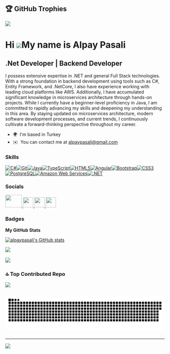 ## 🏆 GitHub Trophies
![](https://github-profile-trophy.vercel.app/?username=alpaypasali&theme=radical&no-frame=true&no-bg=false&margin-w=4)

Hi ![](https://user-images.githubusercontent.com/18350557/176309783-0785949b-9127-417c-8b55-ab5a4333674e.gif)My name is Alpay Pasali
====================================================================================================================================

.Net Developer | Backend Developer
----------------------------------

I possess extensive expertise in .NET and general Full Stack technologies. With a strong foundation in backend development using tools such as C#, Entity Framework, and .NetCore, I also have experience working with leading cloud platforms like AWS. Additionally, I have accumulated significant knowledge in microservices architecture through hands-on projects. While I currently have a beginner-level proficiency in Java, I am committed to rapidly advancing my skills and deepening my understanding in this area. By staying updated on microservices architecture, modern software development processes, and current trends, I continuously cultivate a forward-thinking perspective throughout my career.

* 🌍  I'm based in Turkey
* ✉️  You can contact me at [alpaypasali@gmail.com](mailto:alpaypasali@gmail.com)

### Skills


<p align="left">
<a href="https://docs.microsoft.com/en-us/dotnet/csharp/" target="_blank" rel="noreferrer"><img src="https://raw.githubusercontent.com/danielcranney/readme-generator/main/public/icons/skills/csharp-colored.svg" width="36" height="36" alt="C#" /></a><a href="https://git-scm.com/" target="_blank" rel="noreferrer"><img src="https://raw.githubusercontent.com/danielcranney/readme-generator/main/public/icons/skills/git-colored.svg" width="36" height="36" alt="Git" /></a><a href="https://www.oracle.com/java/" target="_blank" rel="noreferrer"><img src="https://raw.githubusercontent.com/danielcranney/readme-generator/main/public/icons/skills/java-colored.svg" width="36" height="36" alt="Java" /></a><a href="https://www.typescriptlang.org/" target="_blank" rel="noreferrer"><img src="https://raw.githubusercontent.com/danielcranney/readme-generator/main/public/icons/skills/typescript-colored.svg" width="36" height="36" alt="TypeScript" /></a><a href="https://developer.mozilla.org/en-US/docs/Glossary/HTML5" target="_blank" rel="noreferrer"><img src="https://raw.githubusercontent.com/danielcranney/readme-generator/main/public/icons/skills/html5-colored.svg" width="36" height="36" alt="HTML5" /></a><a href="https://angular.io/" target="_blank" rel="noreferrer"><img src="https://raw.githubusercontent.com/danielcranney/readme-generator/main/public/icons/skills/angularjs-colored.svg" width="36" height="36" alt="Angular" /></a><a href="https://getbootstrap.com/" target="_blank" rel="noreferrer"><img src="https://raw.githubusercontent.com/danielcranney/readme-generator/main/public/icons/skills/bootstrap-colored.svg" width="36" height="36" alt="Bootstrap" /></a><a href="https://www.w3.org/TR/CSS/#css" target="_blank" rel="noreferrer"><img src="https://raw.githubusercontent.com/danielcranney/readme-generator/main/public/icons/skills/css3-colored.svg" width="36" height="36" alt="CSS3" /></a><a href="https://www.postgresql.org/" target="_blank" rel="noreferrer"><img src="https://raw.githubusercontent.com/danielcranney/readme-generator/main/public/icons/skills/postgresql-colored.svg" width="36" height="36" alt="PostgreSQL" /></a><a href="https://aws.amazon.com" target="_blank" rel="noreferrer"><img src="https://raw.githubusercontent.com/danielcranney/readme-generator/main/public/icons/skills/aws-colored-dark.svg" width="36" height="36" alt="Amazon Web Services" /></a><a href="https://dotnet.microsoft.com/en-us/" target="_blank" rel="noreferrer"><img src="https://raw.githubusercontent.com/danielcranney/readme-generator/main/public/icons/skills/dot-net-colored.svg" width="36" height="36" alt=".NET" /></a>
</p>


### Socials

<p align="left"><a href="https://www.github.com/alpaypasali" target="_blank" rel="noreferrer"> <picture> <source media="(prefers-color-scheme: dark)" srcset="https://raw.githubusercontent.com/maurodesouza/profile-readme-generator/master/src/assets/icons/social/linkedin/default.svg" /> <source media="(prefers-color-scheme: light)" srcset="https://raw.githubusercontent.com/maurodesouza/profile-readme-generator/master/src/assets/icons/social/linkedin/default.svg" /> <img src="https://raw.githubusercontent.com/maurodesouza/profile-readme-generator/master/src/assets/icons/social/linkedin/default.svg" width="52" height="40" /> </picture> </a>
  <a href="https://www.github.com/alpaypasali" target="_blank" rel="noreferrer"> <picture> <source media="(prefers-color-scheme: dark)" srcset="https://raw.githubusercontent.com/danielcranney/readme-generator/main/public/icons/socials/github-dark.svg" /> <source media="(prefers-color-scheme: light)" srcset="https://raw.githubusercontent.com/danielcranney/readme-generator/main/public/icons/socials/github.svg" /> <img src="https://raw.githubusercontent.com/danielcranney/readme-generator/main/public/icons/socials/github.svg" width="32" height="32" /> </picture> </a> <a href="https://www.linkedin.com/in/alpay-pasali/" target="_blank" rel="noreferrer"> <picture> <source media="(prefers-color-scheme: dark)" srcset="https://raw.githubusercontent.com/danielcranney/readme-generator/main/public/icons/socials/linkedin-dark.svg" /> <source media="(prefers-color-scheme: light)" srcset="https://raw.githubusercontent.com/danielcranney/readme-generator/main/public/icons/socials/linkedin.svg" /> <img src="https://raw.githubusercontent.com/danielcranney/readme-generator/main/public/icons/socials/linkedin.svg" width="32" height="32" /> </picture> </a> <a href="http://www.medium.com/@alpaypasali" target="_blank" rel="noreferrer"> <picture> <source media="(prefers-color-scheme: dark)" srcset="https://raw.githubusercontent.com/danielcranney/readme-generator/main/public/icons/socials/medium-dark.svg" /> <source media="(prefers-color-scheme: light)" srcset="https://raw.githubusercontent.com/danielcranney/readme-generator/main/public/icons/socials/medium.svg" /> <img src="https://raw.githubusercontent.com/danielcranney/readme-generator/main/public/icons/socials/medium.svg" width="32" height="32" /> </picture> </a></p>

### Badges

<b>My GitHub Stats</b>

<a href="http://www.github.com/alpaypasali"><img src="https://github-readme-stats.vercel.app/api?username=alpaypasali&show_icons=true&hide=stars,prs,issues,&title_color=f97316&text_color=ffffff&icon_color=ffffff&bg_color=000000&hide_border=true&show_icons=true" alt="alpaypasali's GitHub stats" /></a>

<a href="http://www.github.com/alpaypasali"><img src="https://github-readme-streak-stats.herokuapp.com/?user=alpaypasali&stroke=ffffff&background=000000&ring=f97316&fire=f97316&currStreakNum=ffffff&currStreakLabel=f97316&sideNums=ffffff&sideLabels=ffffff&dates=ffffff&hide_border=true" /></a>

![](https://github-readme-stats.vercel.app/api/top-langs/?username=alpaypasali&theme=dark&hide_border=false&include_all_commits=true&count_private=true&layout=compact)


### 🔝 Top Contributed Repo
![](https://github-contributor-stats.vercel.app/api?username=alpaypasali&limit=5&theme=dark&combine_all_yearly_contributions=true)

###

<img src="https://github.com/alpaypasali/alpaypasali/blob/main/.github/workflow/github-snake.svg" alt="Snake animation" />

###

---
[![](https://visitcount.itsvg.in/api?id=alpaypasali&icon=0&color=10)](https://visitcount.itsvg.in)


